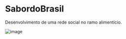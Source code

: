 # SabordoBrasil
Desenvolvimento de uma rede social no ramo alimentício.

![image](https://github.com/user-attachments/assets/7d32e9f5-ec6b-44f1-b2e1-9e6c35d5c580)
